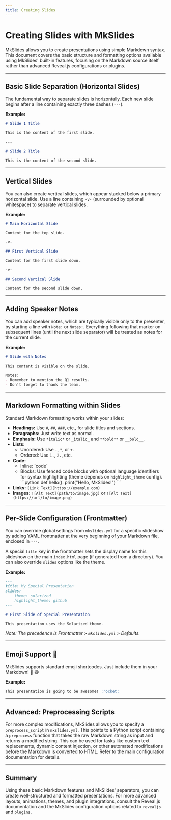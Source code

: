 ```yaml
---
title: Creating Slides
---
```


# Creating Slides with MkSlides

MkSlides allows you to create presentations using simple Markdown syntax. This document covers the basic structure and formatting options available using MkSlides' built-in features, focusing on the Markdown source itself rather than advanced Reveal.js configurations or plugins.

---

## Basic Slide Separation (Horizontal Slides)

The fundamental way to separate slides is horizontally. Each new slide begins after a line containing exactly three dashes (`---`).

**Example:**

```markdown
# Slide 1 Title

This is the content of the first slide.

---

# Slide 2 Title

This is the content of the second slide.
```

---

## Vertical Slides

You can also create vertical slides, which appear stacked below a primary horizontal slide. Use a line containing `-v-` (surrounded by optional whitespace) to separate vertical slides.

**Example:**

```markdown
# Main Horizontal Slide

Content for the top slide.

-v-

## First Vertical Slide

Content for the first slide down.

-v-

## Second Vertical Slide

Content for the second slide down.
```

---

## Adding Speaker Notes

You can add speaker notes, which are typically visible only to the presenter, by starting a line with `Note:` or `Notes:`. Everything following that marker on subsequent lines (until the next slide separator) will be treated as notes for the current slide.

**Example:**

```markdown
# Slide with Notes

This content is visible on the slide.

Notes:
- Remember to mention the Q1 results.
- Don't forget to thank the team.
```

---

## Markdown Formatting within Slides

Standard Markdown formatting works within your slides:

*   **Headings:** Use `#`, `##`, `###`, etc., for slide titles and sections.
*   **Paragraphs:** Just write text as normal.
*   **Emphasis:** Use `*italic*` or `_italic_` and `**bold**` or `__bold__`.
*   **Lists:**
    *   Unordered: Use `-`, `*`, or `+`.
    *   Ordered: Use `1.`, `2.`, etc.
*   **Code:**
    *   Inline: \`code\`
    *   Blocks: Use fenced code blocks with optional language identifiers for syntax highlighting (theme depends on `highlight_theme` config).
        \`\`\`python
        def hello():
            print("Hello, MkSlides!")
        \`\`\`
*   **Links:** `[Link Text](https://example.com)`
*   **Images:** `![Alt Text](path/to/image.jpg)` or `![Alt Text](https://url/to/image.png)`

---

## Per-Slide Configuration (Frontmatter)

You can override global settings from `mkslides.yml` for a specific slideshow by adding YAML frontmatter at the very beginning of your Markdown file, enclosed in `---`.

A special `title` key in the frontmatter sets the display name for this slideshow on the main `index.html` page (if generated from a directory). You can also override `slides` options like the theme.

**Example:**

```markdown
---
title: My Special Presentation
slides:
    theme: solarized
    highlight_theme: github
---

# First Slide of Special Presentation

This presentation uses the Solarized theme.
```

*Note: The precedence is Frontmatter > `mkslides.yml` > Defaults.*

---

## Emoji Support :rocket:

MkSlides supports standard emoji shortcodes. Just include them in your Markdown! :tada: :smile:

**Example:**

```markdown
This presentation is going to be awesome! :rocket:
```

---

## Advanced: Preprocessing Scripts

For more complex modifications, MkSlides allows you to specify a `preprocess_script` in `mkslides.yml`. This points to a Python script containing a `preprocess` function that takes the raw Markdown string as input and returns a modified string. This can be used for tasks like custom text replacements, dynamic content injection, or other automated modifications before the Markdown is converted to HTML. Refer to the main configuration documentation for details.

---

## Summary

Using these basic Markdown features and MkSlides' separators, you can create well-structured and formatted presentations. For more advanced layouts, animations, themes, and plugin integrations, consult the Reveal.js documentation and the MkSlides configuration options related to `revealjs` and `plugins`.

